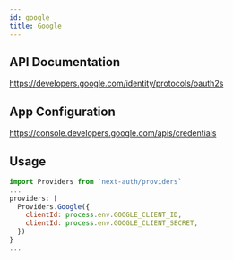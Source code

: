```yaml
---
id: google
title: Google
---
```


## API Documentation

https://developers.google.com/identity/protocols/oauth2s

## App Configuration

https://console.developers.google.com/apis/credentials

## Usage

```js
import Providers from `next-auth/providers`
...
providers: [
  Providers.Google({
    clientId: process.env.GOOGLE_CLIENT_ID,
    clientId: process.env.GOOGLE_CLIENT_SECRET,
  })
}
...
